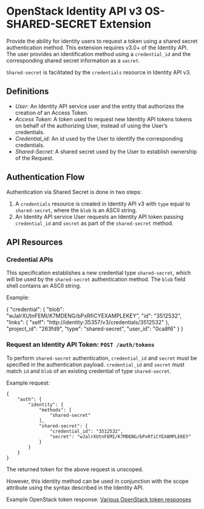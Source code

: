 OpenStack Identity API v3 OS-SHARED-SECRET Extension
====================================================

Provide the ability for identity users to request a token using a shared
secret authentication method. This extension requires v3.0+ of the Identity API.
The user provides an identification method using a `credential_id` and the
corresponding shared secret information as a `secret`.

`Shared-secret` is facilitated by the `credentials` resource in Identity API v3.

Definitions
-----------

- *User:* An Identity API service user and the entity that authorizes the
  creation of an Access Token.
- *Access Token:* A token used to request new Identity API tokens
  tokens on behalf of the authorizing User, instead of using the User’s
  credentials.
- *Credential_id:* An id used by the User to identify the corresponding
  credentials.
- *Shared-Secret:* A shared secret used by the User to establish ownership of
  the Request.

Authentication Flow
-------------------

Authentication via Shared Secret is done in two steps:

1. A `credentials` resource is created in Identity API v3 with `type` equal to
   `shared-secret`, where the `blob` is an ASCII string.
2. An Identity API service User requests an Identity API token passing
   `credential_id` and `secret` as part of the `shared-secret` method.

API Resources
-------------

### Credential APIs

This specification establishes a new credential type `shared-secret`, which will
be used by the `shared-secret` authentication method. The `blob` field shell
contains an ASCII string.

Example:

{
    "credential": {
        "blob": "wJalrXUtnFEMI/K7MDENG/bPxRfiCYEXAMPLEKEY",
        "id": "3512532",
        "links": {
            "self": "http://identity:35357/v3/credentials/3512532"
        },
        "project_id": "263fd9",
        "type": "shared-secret",
        "user_id": "0ca8f6"
    }
}

### Request an Identity API Token: `POST /auth/tokens`

To perform `shared-secret` authentication, `credential_id` and `secret` must be
specified in the authentication payload. `credential_id` and `secret` must match
`id` and `blob` of an existing credential of type `shared-secret`.

Example request:

    {
        "auth": {
            "identity": {
                "methods": [
                    "shared-secret"
                ],
                "shared-secret": {
                    "credential_id": "3512532",
                    "secret": "wJalrXUtnFEMI/K7MDENG/bPxRfiCYEXAMPLEKEY"
                }
            }
        }
    }

The returned token for the above request is unscoped.

However, this identity method can be used in conjunction with the scope
attribute using the syntax described in the Identity API.

Example OpenStack token response: [Various OpenStack token responses](https://github.com/openstack/identity-api/blob/master/openstack-identity-api/v3/src/markdown/identity-api-v3.md#authentication-responses)
